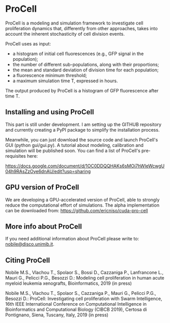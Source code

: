 # ProCell

ProCell is a modeling and simulation framework to investigate cell proliferation dynamics that, differently from other approaches, takes into account the inherent stochasticity of cell division events.

ProCell uses as input:
- a histogram of initial cell fluorescences (e.g., GFP signal in the population); 
- the number of different sub-populations, along with their proportions;
- the mean and standard deviation of division time for each population;
- a fluorescence minimum threshold; 
- a maximum simulation time T, expressed in hours.

The output produced by ProCell is a histogram of GFP fluorescence after time T.

## Installing and using ProCell

This part is still under development. I am setting up the GITHUB repository and currently creating a PyPI package to simplify the installation process. 

Meanwhile, you can just download the source code and launch ProCell's GUI (python gui/gui.py). A tutorial about modeling, calibration and simulation will be published soon. You can find a list of ProCell's pre-requisites here:

https://docs.google.com/document/d/1OC0DDQQHAKs6sMOi7hWleWcwgU04h9RAsZzOye6dnAU/edit?usp=sharing

## GPU version of ProCell

We are developing a GPU-accelerated version of ProCell, able to strongly reduce the computational effort of simulations. The alpha implementation can be downloaded from: https://github.com/ericniso/cuda-pro-cell

## More info about ProCell

If you need additional information about ProCell please write to: nobile@disco.unimib.it.

## Citing ProCell

Nobile M.S., Vlachou T., Spolaor S., Bossi D., Cazzaniga P., Lanfrancone L., Mauri G., Pelicci P.G., Besozzi D.: Modeling cell proliferation in human acute myeloid leukemia xenografts, Bioinformatics, 2019 (in press)

Nobile M.S., Vlachou T., Spolaor S., Cazzaniga P., Mauri G., Pelicci P.G., Besozzi D.: ProCell: Investigating cell proliferation with Swarm Intelligence, 16th IEEE International Conference on Computational Intelligence in Bioinformatics and Computational Biology (CIBCB 2019), Certosa di Pontignano, Siena, Tuscany, Italy, 2019 (in press)
